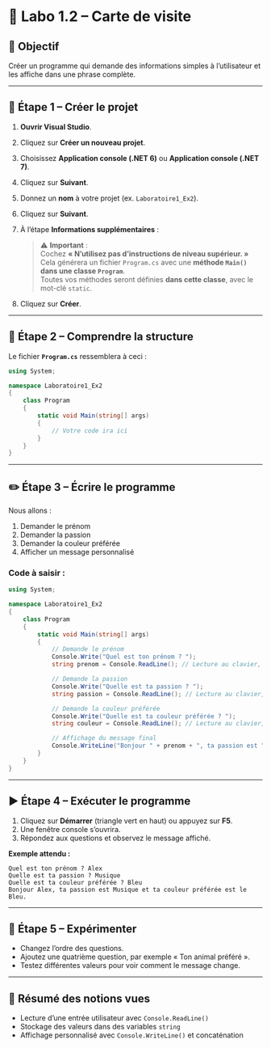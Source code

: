 # 🧪 Labo 1.2 – Carte de visite



## 🎯 Objectif
Créer un programme qui demande des informations simples à l’utilisateur et les affiche dans une phrase complète.

---

## 🚀 Étape 1 – Créer le projet

1. **Ouvrir Visual Studio**.
2. Cliquez sur **Créer un nouveau projet**.
3. Choisissez **Application console (.NET 6)** ou **Application console (.NET 7)**.
4. Cliquez sur **Suivant**.
5. Donnez un **nom** à votre projet (ex. `Laboratoire1_Ex2`).
6. Cliquez sur **Suivant**.
7. À l’étape **Informations supplémentaires** :

   > ⚠️ **Important** :  
   > Cochez **« N’utilisez pas d’instructions de niveau supérieur. »**  
   > Cela générera un fichier `Program.cs` avec une **méthode `Main()` dans une classe `Program`**.  
   > Toutes vos méthodes seront définies **dans cette classe**, avec le mot-clé `static`.

8. Cliquez sur **Créer**.

---

## 📂 Étape 2 – Comprendre la structure

Le fichier **`Program.cs`** ressemblera à ceci :

```csharp
using System;

namespace Laboratoire1_Ex2
{
    class Program
    {
        static void Main(string[] args)
        {
            // Votre code ira ici
        }
    }
}
```

---

## ✏️ Étape 3 – Écrire le programme

Nous allons :
1. Demander le prénom
2. Demander la passion
3. Demander la couleur préférée
4. Afficher un message personnalisé

### Code à saisir :
```csharp
using System;

namespace Laboratoire1_Ex2
{
    class Program
    {
        static void Main(string[] args)
        {
            // Demande le prénom
            Console.Write("Quel est ton prénom ? ");
            string prenom = Console.ReadLine(); // Lecture au clavier, stockée dans la variable prenom

            // Demande la passion
            Console.Write("Quelle est ta passion ? ");
            string passion = Console.ReadLine(); // Lecture au clavier, stockée dans la variable passion

            // Demande la couleur préférée
            Console.Write("Quelle est ta couleur préférée ? ");
            string couleur = Console.ReadLine(); // Lecture au clavier, stockée dans la variable couleur

            // Affichage du message final
            Console.WriteLine("Bonjour " + prenom + ", ta passion est " + passion + " et ta couleur préférée est le " + couleur + ".");
        }
    }
}
```

---

## ▶️ Étape 4 – Exécuter le programme

1. Cliquez sur **Démarrer** (triangle vert en haut) ou appuyez sur **F5**.
2. Une fenêtre console s’ouvrira.
3. Répondez aux questions et observez le message affiché.

**Exemple attendu :**
```
Quel est ton prénom ? Alex
Quelle est ta passion ? Musique
Quelle est ta couleur préférée ? Bleu
Bonjour Alex, ta passion est Musique et ta couleur préférée est le Bleu.
```

---

## 🧪 Étape 5 – Expérimenter

- Changez l’ordre des questions.
- Ajoutez une quatrième question, par exemple « Ton animal préféré ».
- Testez différentes valeurs pour voir comment le message change.

---

## 📎 Résumé des notions vues
- Lecture d’une entrée utilisateur avec `Console.ReadLine()`
- Stockage des valeurs dans des variables `string`
- Affichage personnalisé avec `Console.WriteLine()` et concaténation
